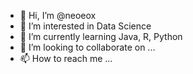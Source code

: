 - 👋 Hi, I’m @neoeox
- 👀 I’m interested in Data Science
- 🌱 I’m currently learning Java, R, Python
- 💞️ I’m looking to collaborate on ...
- 📫 How to reach me ...

<!---
neoeox/neoeox is a ✨ special ✨ repository because its `README.md` (this file) appears on your GitHub profile.
You can click the Preview link to take a look at your changes.
--->
